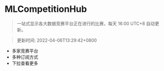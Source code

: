 # MLCompetitionHub

> 一站式显示各大数据竞赛平台正在进行的比赛，每天 16:00 UTC+8 自动更新。
  
> 更新时间: 2022-04-06T13:29:42+0800 

* 多家竞赛平台
* 多种订阅方式
* 下拉查看更多